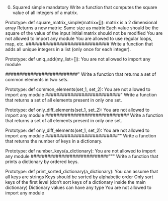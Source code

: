0. Squared simple
mandatory
Write a function that computes the square value of all integers of a matrix.

Prototype: def square_matrix_simple(matrix=[]):
matrix is a 2 dimensional array
Returns a new matrix:
Same size as matrix
Each value should be the square of the value of the input
Initial matrix should not be modified
You are not allowed to import any module
You are allowed to use regular loops, map, etc.
##############################
Write a function that adds all unique integers in a list (only once for each integer).

Prototype: def uniq_add(my_list=[]):
You are not allowed to import any module

##########################"
Write a function that returns a set of common elements in two sets.

Prototype: def common_elements(set_1, set_2):
You are not allowed to import any module
###########################"
Write a function that returns a set of all elements present in only one set.

Prototype: def only_diff_elements(set_1, set_2):
You are not allowed to import any module
##############################
Write a function that returns a set of all elements present in only one set.

Prototype: def only_diff_elements(set_1, set_2):
You are not allowed to import any module
##########################""
Write a function that returns the number of keys in a dictionary.

Prototype: def number_keys(a_dictionary):
You are not allowed to import any module
############################"""
Write a function that prints a dictionary by ordered keys.

Prototype: def print_sorted_dictionary(a_dictionary):
You can assume that all keys are strings
Keys should be sorted by alphabetic order
Only sort keys of the first level (don’t sort keys of a dictionary inside the main dictionary)
Dictionary values can have any type
You are not allowed to import any module
